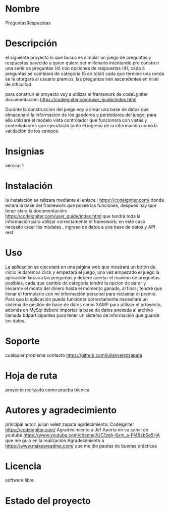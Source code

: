 # Nombre

PreguntasRespuestas

# Descripción 

el siguiente proyecto lo que busca es simular un juego de preguntas y respuestas parecido a quien quiere ser millonario intentando  pre construir una serie de preguntas (4) con opciones de respuestas (4); cada 4 preguntas se cambiará de categoria (5 en total) cada que termine una ronda se le otorgará al usuario premios, las preguntas iran ascendentes en nivel de dificultad.

para construir el proyecto voy a utilizar el framework de codeLgniter
documentacion: https://codeigniter.com/user_guide/index.html

Durante la construccion del juego voy a crear una base de datos que elmacenará la informacion de los gandores y perdedores del juego; para ello utilizaré el modelo vista controlador que funcionara con vistas y controlodaores que ejecutarán tanto el ingreso de la información como la validación de los campos

# Insignias

version 1

# Instalación

la instalación se ralizara mediante el enlace : https://codeigniter.com/ 
donde estará la base del framework que posee las funciones, después hay que tener clara la documentación: https://codeigniter.com/user_guide/index.html   que tendrá toda la información para utilizar correctamente el framework; en este caso necesito crear los modales , ingreso de datos a una base de datos y API rest

# Uso

La aplicación se ejecutará en una página web que mostrará un botón de inicio le daremos click y empezará el juego, una vez empezado el juego la aplicación lanzará las preguntas y deberé acertar el maximo de preguntas posibles, cada que cambie de categoria tendré la opcion de parar y llevarme el monto del dinero hasta el momento ganado, al final ; tendré que llenar el formulario con mi información personal para reclamar el premio.
Para que la aplicación pueda funcionar correctamente necesitaré  un sistema de gestión de base de datos como XAMP para  utilizar el prtoyecto, además en MySql deberé importar la base de datos anexada al archivo llamada bdparticipantes para tener un sistema de información que guarde los datos.

# Soporte

cualquier problema contacto https://github.com/julianvelezzapata

# Hoja de ruta 

proyecto realizado como prueba técnica

# Autores y agradecimiento

principal autor: julian velez zapata
agrdecimiento: Codelgniter https://codeigniter.com/
               Agradecimiento a Jef Aporta en su canal de youtube  https://www.youtube.com/channel/UC1zgh-6xm_a-PI49zb6e5HA  que me guió en la realización
               Agradecimiento a https://www.makeareadme.com/ que me dio pautas de buenas prácticas

# Licencia

software libre

# Estado del proyecto










